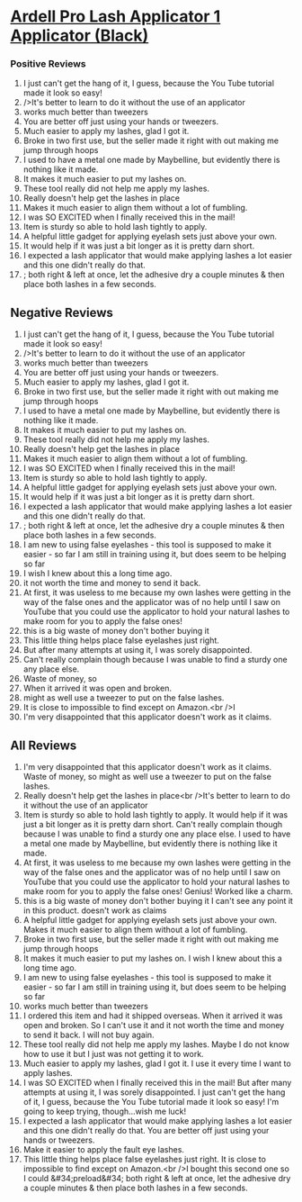 # [Ardell Pro Lash Applicator 1 Applicator (Black)](https://products.checkmycream.com/products/Ardell-Pro-Lash-Applicator-1-Applicator-(Black).html)

### Positive Reviews

<ol>
      <li>I just can&#x27;t get the hang of it, I guess, because the You Tube tutorial made it look so easy!  </li>
      <li>/&gt;It&#x27;s better to learn to do it without the use of an applicator</li>
      <li>works much better than tweezers</li>
      <li>You are better off just using your hands or tweezers.</li>
      <li>Much easier to apply my lashes, glad I got it.  </li>
      <li>Broke in two first use, but the seller made it right with out making me jump through hoops</li>
      <li>I used to have a metal one made by Maybelline, but evidently there is nothing like it made.</li>
      <li>It makes it much easier to put my lashes on.</li>
      <li>These tool really did not help me apply my lashes.  </li>
      <li>Really doesn&#x27;t help get the lashes in place</li>
      <li>Makes it much easier to align them without a lot of fumbling.</li>
      <li>I was SO EXCITED when I finally received this in the mail!  </li>
      <li>Item is sturdy so able to hold lash tightly to apply.</li>
      <li>A helpful little gadget for applying eyelash sets just above your own.  </li>
      <li>It would help if it was just a bit longer as it is pretty darn short.</li>
      <li>I expected a lash applicator that would make applying lashes a lot easier and this one didn&#x27;t really do that.</li>
      <li>; both right &amp; left at once, let the adhesive dry a couple minutes &amp; then place both lashes in a few seconds.</li>
</ol>


<h2>Negative Reviews</h2>
<ol>
<li> I just can&#x27;t get the hang of it, I guess, because the You Tube tutorial made it look so easy!  </li>
<li> /&gt;It&#x27;s better to learn to do it without the use of an applicator</li>
<li> works much better than tweezers</li>
<li> You are better off just using your hands or tweezers.</li>
<li> Much easier to apply my lashes, glad I got it.  </li>
<li> Broke in two first use, but the seller made it right with out making me jump through hoops</li>
<li> I used to have a metal one made by Maybelline, but evidently there is nothing like it made.</li>
<li> It makes it much easier to put my lashes on.</li>
<li> These tool really did not help me apply my lashes.  </li>
<li> Really doesn&#x27;t help get the lashes in place</li>
<li> Makes it much easier to align them without a lot of fumbling.</li>
<li> I was SO EXCITED when I finally received this in the mail!  </li>
<li> Item is sturdy so able to hold lash tightly to apply.</li>
<li> A helpful little gadget for applying eyelash sets just above your own.  </li>
<li> It would help if it was just a bit longer as it is pretty darn short.</li>
<li> I expected a lash applicator that would make applying lashes a lot easier and this one didn&#x27;t really do that.</li>
<li> ; both right &amp; left at once, let the adhesive dry a couple minutes &amp; then place both lashes in a few seconds.</li>
<li> I am new to using false eyelashes - this tool is supposed to make it easier - so far I am still in training using it, but does seem to be helping so far</li>
<li> I wish I knew about this a long time ago.</li>
<li> it not worth the time and money to send it back.</li>
<li> At first, it was useless to me because my own lashes were getting in the way of the false ones and the applicator was of no help until I saw on YouTube that you could use the applicator to hold your natural lashes to make room for you to apply the false ones!</li>
<li> this is a big waste of money don&#x27;t bother buying it</li>
<li> This little thing helps place false eyelashes just right.</li>
<li> But after many attempts at using it, I was sorely disappointed.  </li>
<li> Can&#x27;t really complain though because I was unable to find a sturdy one any place else.</li>
<li> Waste of money, so</li>
<li> When it arrived it was open and broken.</li>
<li> might as well use a tweezer to put on the false lashes.</li>
<li> It is close to impossible to find except on Amazon.&lt;br /&gt;I</li>
<li> I&#x27;m very disappointed that this applicator doesn&#x27;t work as it claims.  </li>
</ol>

<h2>All Reviews</h2>

<ol>
    <li> I&#x27;m very disappointed that this applicator doesn&#x27;t work as it claims.  Waste of money, so might as well use a tweezer to put on the false lashes.</li>
    <li> Really doesn&#x27;t help get the lashes in place&lt;br /&gt;It&#x27;s better to learn to do it without the use of an applicator</li>
    <li> Item is sturdy so able to hold lash tightly to apply. It would help if it was just a bit longer as it is pretty darn short. Can&#x27;t really complain though because I was unable to find a sturdy one any place else. I used to have a metal one made by Maybelline, but evidently there is nothing like it made.</li>
    <li> At first, it was useless to me because my own lashes were getting in the way of the false ones and the applicator was of no help until I saw on YouTube that you could use the applicator to hold your natural lashes to make room for you to apply the false ones! Genius! Worked like a charm.</li>
    <li> this is a big waste of money don&#x27;t bother buying it I can&#x27;t see any point it in this product. doesn&#x27;t work as claims</li>
    <li> A helpful little gadget for applying eyelash sets just above your own.  Makes it much easier to align them without a lot of fumbling.</li>
    <li> Broke in two first use, but the seller made it right with out making me jump through hoops</li>
    <li> It makes it much easier to put my lashes on. I wish I knew about this a long time ago.</li>
    <li> I am new to using false eyelashes - this tool is supposed to make it easier - so far I am still in training using it, but does seem to be helping so far</li>
    <li> works much better than tweezers</li>
    <li> I ordered this item and had it shipped overseas. When it arrived it was open and broken. So I can&#x27;t use it and it not worth the time and money to send it back. I will not buy again.</li>
    <li> These tool really did not help me apply my lashes.  Maybe I do not know how to use it but I just was not getting it to work.</li>
    <li> Much easier to apply my lashes, glad I got it.  I use it every time I want to apply lashes.</li>
    <li> I was SO EXCITED when I finally received this in the mail!  But after many attempts at using it, I was sorely disappointed.  I just can&#x27;t get the hang of it, I guess, because the You Tube tutorial made it look so easy!  I&#x27;m going to keep trying, though...wish me luck!</li>
    <li> I expected a lash applicator that would make applying lashes a lot easier and this one didn&#x27;t really do that. You are better off just using your hands or tweezers.</li>
    <li> Make it easier to apply the fault eye lashes.</li>
    <li> This little thing helps place false eyelashes just right. It is close to impossible to find except on Amazon.&lt;br /&gt;I bought this second one so I could &amp;#34;preload&amp;#34; both right &amp; left at once, let the adhesive dry a couple minutes &amp; then place both lashes in a few seconds.</li>
</ol>




